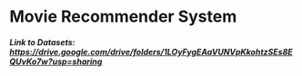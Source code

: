 # Movie Recommender System
##### Link to Datasets: https://drive.google.com/drive/folders/1LOyFygEAaVUNVpKkohtzSEs8EQUvKo7w?usp=sharing

